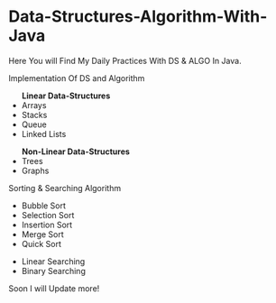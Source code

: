 # Data-Structures-Algorithm-With-Java

Here You will Find My Daily Practices With DS & ALGO In Java.

<p>Implementation Of DS and Algorithm</p>

<ul>
<b>Linear Data-Structures</b>
<li>Arrays</li>
<li>Stacks</li>
<li>Queue</li>
<li>Linked Lists</li>
</ul>

<ul>
<b>Non-Linear Data-Structures</b>
<li>Trees</li>
<li>Graphs</li>
</ul>

<p>Sorting & Searching Algorithm</p>
<ul>
<li>Bubble Sort</li>
<li>Selection Sort</li>
<li>Insertion Sort</li>
<li>Merge Sort</li>
<li>Quick Sort</li>
</ul>

<ul>
<li>Linear Searching</li>
<li>Binary Searching</li>
</ul>

Soon I will Update more! 
